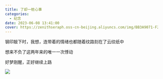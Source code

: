 ```yaml
---
title: 了却一桩心事
categories:
  - 纪念
date: 2023-06-08 13:41:00
cover: https://zenithseraph.oss-cn-beijing.aliyuncs.com/img/BB3A9071-F215-41BD-A48B-A66B42B4DF51_1_105_c.jpeg
---
```


钢印敲下时，我想，连带着的情绪也都随着纹路刻在了云纹纸中

想来不负了这两年来的唯一一次悸动

好梦刚醒，正好继续上路

![](https://zenithseraph.oss-cn-beijing.aliyuncs.com/img/BB3A9071-F215-41BD-A48B-A66B42B4DF51_1_105_c.jpeg)
